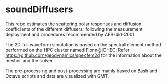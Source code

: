 # soundDiffusers

This repo estimates the scattering polar responses and diffusion coefficients of the different diffusers, following the measurement deployment and procedures recommended by AES-4id-2001.

The 2D full waveform simulation is based on the spectral element method performed on the HPC cluster named Fionn@ICHEC. Refer https://github.com/geodynamics/specfem2d for the information about the mesher and the solver.

The pre-processing and post-processing are mainly based on Bash and Octave scripts and data are visualized with GMT.
